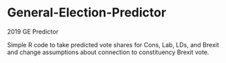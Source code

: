 # General-Election-Predictor
2019 GE Predictor

Simple R code to take predicted vote shares for Cons, Lab, LDs, and Brexit and change assumptions about connection to constituency Brexit vote.

